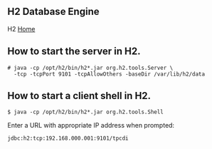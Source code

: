 H2 Database Engine
------------------

H2 [Home](http://h2database.com/html/main.html)

How to start the server in H2.
----------------------------------

```
# java -cp /opt/h2/bin/h2*.jar org.h2.tools.Server \
  -tcp -tcpPort 9101 -tcpAllowOthers -baseDir /var/lib/h2/data
```


How to start a client shell in H2.
----------------------------------

`$ java -cp /opt/h2/bin/h2*.jar org.h2.tools.Shell`   

Enter a URL with appropriate IP address when prompted:   

`jdbc:h2:tcp:192.168.000.001:9101/tpcdi`
